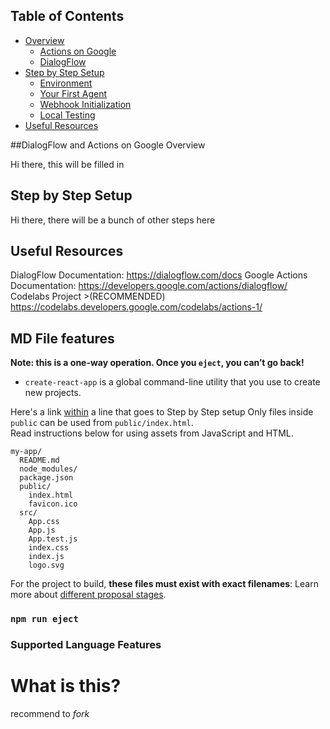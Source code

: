 ## Table of Contents

- [Overview](#overview)
    - [Actions on Google](#actions-on-google)
    - [DialogFlow](#dialogflow)
- [Step by Step Setup](#step-by-step-setup)
    - [Environment](#environment)
    - [Your First Agent](#your-first-agent)
    - [Webhook Initialization](#webhook-initialization)
    - [Local Testing](#local-testing)
- [Useful Resources](#useful-resources)

##DialogFlow and Actions on Google Overview

Hi there, this will be filled in

## Step by Step Setup

Hi there, there will be a bunch of other steps here

## Useful Resources

DialogFlow Documentation:           https://dialogflow.com/docs
Google Actions Documentation:       https://developers.google.com/actions/dialogflow/
Codelabs Project >(RECOMMENDED)     https://codelabs.developers.google.com/codelabs/actions-1/

## MD File features

**Note: this is a one-way operation. Once you `eject`, you can’t go back!**
- `create-react-app` is a global command-line utility that you use to create new projects.

Here's a link [within](#step-by-step-setup) a line that goes to Step by Step setup
Only files inside `public` can be used from `public/index.html`.<br>
Read instructions below for using assets from JavaScript and HTML.


```
my-app/
  README.md
  node_modules/
  package.json
  public/
    index.html
    favicon.ico
  src/
    App.css
    App.js
    App.test.js
    index.css
    index.js
    logo.svg
```

For the project to build, **these files must exist with exact filenames**:
Learn more about [different proposal stages](https://babeljs.io/docs/plugins/#presets-stage-x-experimental-presets-).
### `npm run eject`
### Supported Language Features
# What is this?
recommend to _fork_